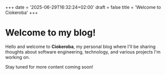 +++
date = '2025-06-29T16:32:24+02:00'
draft = false
title = 'Welcome to Ciokeroba'
+++

# Welcome to my blog!

Hello and welcome to **Ciokeroba**, my personal blog where I'll be sharing thoughts about software engineering, technology, and various projects I'm working on.

Stay tuned for more content coming soon!
